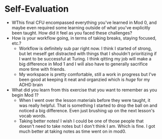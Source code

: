 # Self-Evaluation

- WThis final CFU encompassed everything you've learned in Mod 0, and maybe even required some learning outside of what you've explicitly been taught. How did it feel as you faced these challenges?
- How is your workflow going, in terms of taking breaks, staying focused, etc.?
    - Workflow is definitely sub par right now. I think I started of strong, but let meself get distracted with things that I shouldn't prioritizing if I want to be successful at Turing. I think qitting my job will make a big difference in Mod 1 and I will also have to generally sacrifice more time with friends. 
    - My workspace is pretty comfortable, still a work in progress but I've been good at keeping it neat and organzied which is *huge* for my ADHD brain
- What did you learn from this exercise that you want to remember as you begin Mod 1?
    - When I went over the lesson materials before they were taught, it was really helpful. That is something I started to drop the ball on and noticed a big difference. Even just brushing up on the next lesson's vocab words. 
    - Taking better notes! I wish I could be one of those people that doesn't need to take notes but I don't think I am. Which is fine. I got much better at taking notes as time went on in mod0. 